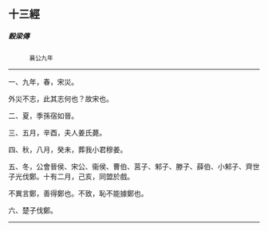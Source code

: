 

## 十三經

##### 穀梁傳
　　　`襄公九年`

* * *

一、九年，春，宋災。

外災不志，此其志何也？故宋也。

二、夏，季孫宿如晉。

三、五月，辛酉，夫人姜氏薨。

四、秋，八月，癸未，葬我小君穆姜。

五、冬，公會晉侯、宋公、衞侯、曹伯、莒子、邾子、滕子、薛伯、小邾子、齊世子光伐鄭。十有二月，己亥，同盟於戲。

不異言鄭，善得鄭也。不致，恥不能據鄭也。

六、楚子伐鄭。

* * *

